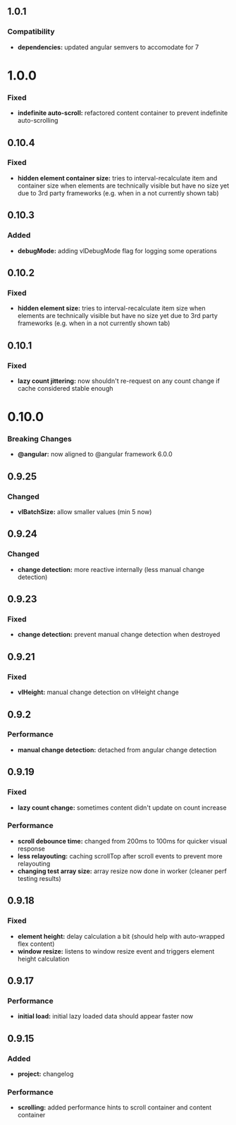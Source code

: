 ## 1.0.1

### Compatibility

* **dependencies:** updated angular semvers to accomodate for 7

# **1.0.0**

### Fixed

* **indefinite auto-scroll:** refactored content container to prevent indefinite auto-scrolling

## 0.10.4

### Fixed

* **hidden element container size:** tries to interval-recalculate item and container size when elements are technically visible but have no size yet due to 3rd party frameworks (e.g. when in a not currently shown tab)

## 0.10.3

### Added

* **debugMode:** adding vlDebugMode flag for logging some operations

## 0.10.2

### Fixed

* **hidden element size:** tries to interval-recalculate item size when elements are technically visible but have no size yet due to 3rd party frameworks (e.g. when in a not currently shown tab)

## 0.10.1

### Fixed

* **lazy count jittering:** now shouldn't re-request on any count change if cache considered stable enough

# 0.10.0

### Breaking Changes

* **@angular:** now aligned to @angular framework 6.0.0

## 0.9.25

### Changed

* **vlBatchSize:** allow smaller values (min 5 now)

## 0.9.24

### Changed

* **change detection:** more reactive internally (less manual change detection)

## 0.9.23

### Fixed

* **change detection:** prevent manual change detection when destroyed

## 0.9.21

### Fixed

* **vlHeight:** manual change detection on vlHeight change

## 0.9.2

### Performance

* **manual change detection:** detached from angular change detection

## 0.9.19

### Fixed

* **lazy count change:** sometimes content didn't update on count increase

### Performance

* **scroll debounce time:** changed from 200ms to 100ms for quicker visual response
* **less relayouting:** caching scrollTop after scroll events to prevent more relayouting
* **changing test array size:** array resize now done in worker (cleaner perf testing results)

## 0.9.18

### Fixed

* **element height:** delay calculation a bit (should help with auto-wrapped flex content)
* **window resize:** listens to window resize event and triggers element height calculation

## 0.9.17

### Performance

* **initial load:** initial lazy loaded data should appear faster now

## 0.9.15

### Added

* **project:** changelog

### Performance

* **scrolling:** added performance hints to scroll container and content container
